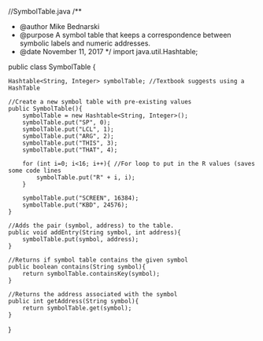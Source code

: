 //SymbolTable.java
/**
 * @author Mike Bednarski
 * @purpose A symbol table that keeps a correspondence between symbolic labels and numeric addresses.
 * @date November 11, 2017
 */
import java.util.Hashtable;

public class SymbolTable {

	Hashtable<String, Integer> symbolTable; //Textbook suggests using a HashTable
	
	//Create a new symbol table with pre-existing values
	public SymbolTable(){
		symbolTable = new Hashtable<String, Integer>();
		symbolTable.put("SP", 0);
		symbolTable.put("LCL", 1);
		symbolTable.put("ARG", 2);
		symbolTable.put("THIS", 3);
		symbolTable.put("THAT", 4);

		for (int i=0; i<16; i++){ //For loop to put in the R values (saves some code lines
			symbolTable.put("R" + i, i);
		}
		
		symbolTable.put("SCREEN", 16384);
		symbolTable.put("KBD", 24576);
	}
	
	//Adds the pair (symbol, address) to the table.
	public void addEntry(String symbol, int address){
		symbolTable.put(symbol, address);
	}
	
	//Returns if symbol table contains the given symbol
	public boolean contains(String symbol){
		return symbolTable.containsKey(symbol);
	}
	
	//Returns the address associated with the symbol
	public int getAddress(String symbol){
		return symbolTable.get(symbol);
	}
	
}
